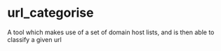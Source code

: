 # url_categorise
A tool which makes use of a set of domain host lists, and is then able to classify a given url
